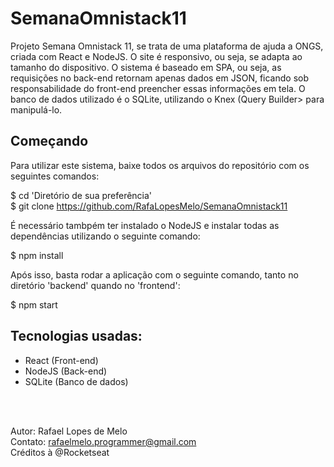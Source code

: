 # SemanaOmnistack11

  Projeto Semana Omnistack 11, se trata de uma plataforma de ajuda a ONGS, criada com React e NodeJS. O site é responsivo, ou seja, se adapta ao tamanho do dispositivo. 
  O sistema é baseado em SPA, ou seja, as requisições no back-end retornam apenas dados em JSON, ficando sob responsabilidade do front-end preencher essas informações em tela.
  O banco de dados utilizado é o SQLite, utilizando o Knex (Query Builder> para manipulá-lo. 
  
## Começando

Para utilizar este sistema, baixe todos os arquivos do repositório com os seguintes comandos:

$ cd 'Diretório de sua preferência' <br>
$ git clone https://github.com/RafaLopesMelo/SemanaOmnistack11

É necessário tambpém ter instalado o NodeJS e instalar todas as dependências utilizando o seguinte comando:

  $ npm install
  
Após isso, basta rodar a aplicação com o seguinte comando, tanto no diretório 'backend' quando no 'frontend':

  $ npm start
  
## Tecnologias usadas:

  - React (Front-end)
  - NodeJS (Back-end)
  - SQLite (Banco de dados)
  
  <br><br>
  
  Autor: Rafael Lopes de Melo <br>
  Contato: rafaelmelo.programmer@gmail.com <br>
  Créditos à @Rocketseat
